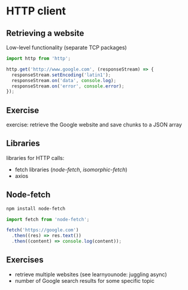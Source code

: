 # HTTP client

## Retrieving a website

Low-level functionality (separate TCP packages)

```js
import http from 'http';

http.get('http://www.google.com', (responseStream) => {
  responseStream.setEncoding('latin1');
  responseStream.on('data', console.log);
  responseStream.on('error', console.error);
});
```

## Exercise

exercise: retrieve the Google website and save chunks to a JSON array

## Libraries

libraries for HTTP calls:

- fetch libraries (_node-fetch_, _isomorphic-fetch_)
- axios

## Node-fetch

```bash
npm install node-fetch
```

```js
import fetch from 'node-fetch';

fetch('https://google.com')
  .then((res) => res.text())
  .then((content) => console.log(content));
```

## Exercises

- retrieve multiple websites (see learnyounode: juggling async)
- number of Google search results for some specific topic

